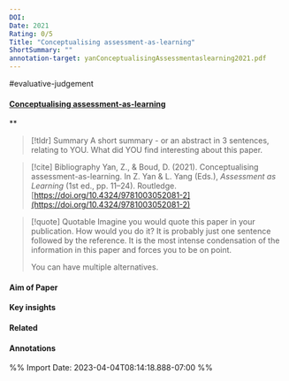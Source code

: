 ```yaml
---
DOI: 
Date: 2021
Rating: 0/5
Title: "Conceptualising assessment-as-learning"
ShortSummary: ""
annotation-target: yanConceptualisingAssessmentaslearning2021.pdf
---
```


#evaluative-judgement 

#### [Conceptualising assessment-as-learning](yanConceptualisingAssessmentaslearning2021.pdf)
**



> [!tldr] Summary
> A short summary - or an abstract in 3 sentences, relating to YOU. What did YOU find interesting about this paper. 

> [!cite] Bibliography
>Yan, Z., & Boud, D. (2021). Conceptualising assessment-as-learning. In Z. Yan & L. Yang (Eds.), _Assessment as Learning_ (1st ed., pp. 11–24). Routledge. [https://doi.org/10.4324/9781003052081-2](https://doi.org/10.4324/9781003052081-2)

> [!quote] Quotable
> Imagine you would quote this paper in your publication. How would you do it? It is probably just one sentence followed by the reference. It is the most intense condensation of the information in this paper and forces you to be on point. 
> 
> You can have multiple alternatives. 


#### Aim of Paper


#### Key insights 


#### Related

#### Annotations





%% Import Date: 2023-04-04T08:14:18.888-07:00 %%
